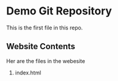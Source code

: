 # Demo Git Repository
This is the first file in this repo.


## Website Contents
Her are the files in the webesite

1. index.html
